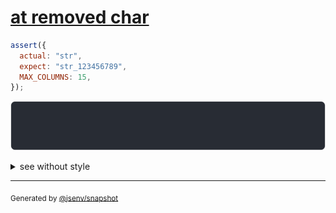 # [at removed char](../../max_columns.test.js#L6)

```js
assert({
  actual: "str",
  expect: "str_123456789",
  MAX_COLUMNS: 15,
});
```

![img](throw.svg)

<details>
  <summary>see without style</summary>

```console
AssertionError: actual and expect are different

actual: "str"
expect: "str_"…
```

</details>

---

<sub>
  Generated by <a href="https://github.com/jsenv/core/tree/main/packages/independent/snapshot">@jsenv/snapshot</a>
</sub>